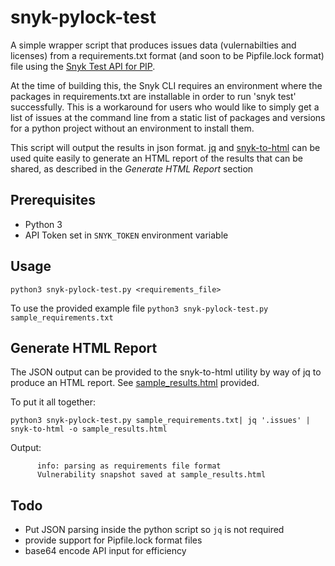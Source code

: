 # snyk-pylock-test
A simple wrapper script that produces issues data (vulernabilties and licenses) from a requirements.txt format (and soon to be Pipfile.lock format) file using the [Snyk Test API for PIP](https://snyk.docs.apiary.io/#reference/test/pip).

At the time of building this, the Snyk CLI requires an environment where the packages in requirements.txt are installable in order to run 'snyk test' successfully.  This is a workaround for users who would like to simply get a list of issues at the command line from a static list of packages and versions for a python project without an environment to install them.

This script will output the results in json format. [jq](https://stedolan.github.io/jq/download/) and [snyk-to-html](https://github.com/snyk/snyk-to-html) can be used quite easily to generate an HTML report of the results that can be shared, as described in the _Generate HTML Report_ section

## Prerequisites
- Python 3 
- API Token set in ```SNYK_TOKEN``` environment variable

## Usage
```python3 snyk-pylock-test.py <requirements_file>```

To use the provided example file
```python3 snyk-pylock-test.py sample_requirements.txt```

## Generate HTML Report
The JSON output can be provided to the snyk-to-html utility by way of jq to produce an HTML report.  See [sample_results.html](https://github.com/snyk-tech-services/snyk-pylock-test/blob/master/sample_results.html) provided.  

To put it all together:

```python3 snyk-pylock-test.py sample_requirements.txt| jq '.issues' | snyk-to-html -o sample_results.html```

  Output:
  ```
        info: parsing as requirements file format
        Vulnerability snapshot saved at sample_results.html
  ```

## Todo
- Put JSON parsing inside the python script so ```jq``` is not required
- provide support for Pipfile.lock format files
- base64 encode API input for efficiency
